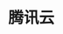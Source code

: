 <!--
 * @Description: 腾讯云文档
 * @Author: panrui
 * @Date: 2021-05-20 16:44:03
 * @LastEditTime: 2022-12-07 15:56:42
 * @LastEditors: panrui
 * 不忘初心,不负梦想
-->

# 腾讯云

<!-- ### 项目链接 -->

<!-- ##### [Jquery：http://work.panrui.top:5130/element.html](http://work.panrui.top:5130/element.html) -->

<!-- ##### [Vue：http://work.panrui.top:1208](http://work.panrui.top:1208) -->

<!-- ##### [React：http://work.panrui.top:3000](http://work.panrui.top:3000) -->

<!-- ##### [Node：http://work.panrui.top:8083](http://work.panrui.top:8083) -->

<!-- ##### [资源图片：http://work.panrui.top:8083/static/](http://work.panrui.top:8083/static/) -->
